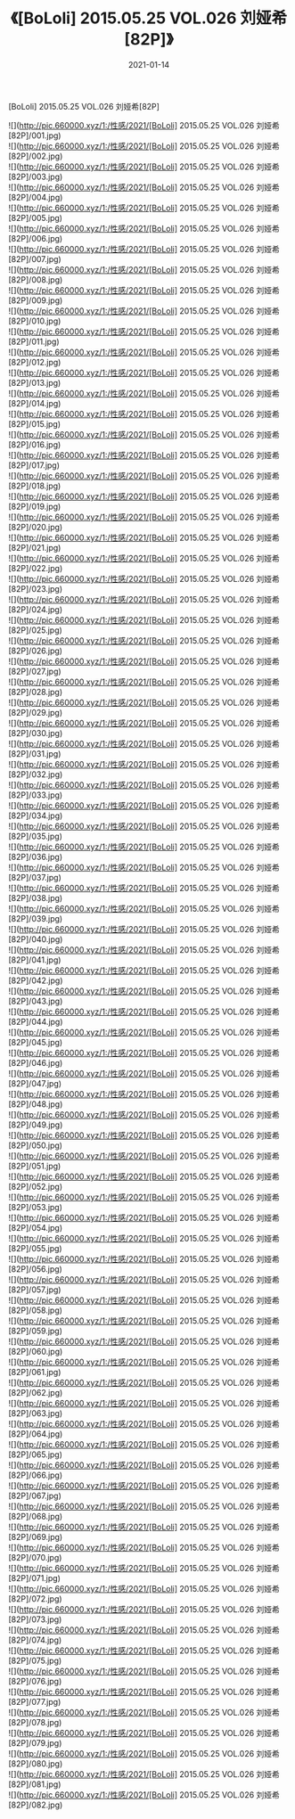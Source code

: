 ﻿---
layout: post
title:  《[BoLoli] 2015.05.25 VOL.026 刘娅希[82P]》
date:   2021-01-14
img: http://pic.660000.xyz/1:/性感/2021/[BoLoli] 2015.05.25 VOL.026 刘娅希[82P]/000.jpg
categories: [美女, 清纯, 唯美]
---

[BoLoli] 2015.05.25 VOL.026 刘娅希[82P]

  ![](http://pic.660000.xyz/1:/性感/2021/[BoLoli] 2015.05.25 VOL.026 刘娅希[82P]/001.jpg) <br> ![](http://pic.660000.xyz/1:/性感/2021/[BoLoli] 2015.05.25 VOL.026 刘娅希[82P]/002.jpg) <br> ![](http://pic.660000.xyz/1:/性感/2021/[BoLoli] 2015.05.25 VOL.026 刘娅希[82P]/003.jpg) <br> ![](http://pic.660000.xyz/1:/性感/2021/[BoLoli] 2015.05.25 VOL.026 刘娅希[82P]/004.jpg) <br> ![](http://pic.660000.xyz/1:/性感/2021/[BoLoli] 2015.05.25 VOL.026 刘娅希[82P]/005.jpg) <br> ![](http://pic.660000.xyz/1:/性感/2021/[BoLoli] 2015.05.25 VOL.026 刘娅希[82P]/006.jpg) <br> ![](http://pic.660000.xyz/1:/性感/2021/[BoLoli] 2015.05.25 VOL.026 刘娅希[82P]/007.jpg) <br> ![](http://pic.660000.xyz/1:/性感/2021/[BoLoli] 2015.05.25 VOL.026 刘娅希[82P]/008.jpg) <br> ![](http://pic.660000.xyz/1:/性感/2021/[BoLoli] 2015.05.25 VOL.026 刘娅希[82P]/009.jpg) <br> ![](http://pic.660000.xyz/1:/性感/2021/[BoLoli] 2015.05.25 VOL.026 刘娅希[82P]/010.jpg) <br> ![](http://pic.660000.xyz/1:/性感/2021/[BoLoli] 2015.05.25 VOL.026 刘娅希[82P]/011.jpg) <br> ![](http://pic.660000.xyz/1:/性感/2021/[BoLoli] 2015.05.25 VOL.026 刘娅希[82P]/012.jpg) <br> ![](http://pic.660000.xyz/1:/性感/2021/[BoLoli] 2015.05.25 VOL.026 刘娅希[82P]/013.jpg) <br> ![](http://pic.660000.xyz/1:/性感/2021/[BoLoli] 2015.05.25 VOL.026 刘娅希[82P]/014.jpg) <br> ![](http://pic.660000.xyz/1:/性感/2021/[BoLoli] 2015.05.25 VOL.026 刘娅希[82P]/015.jpg) <br> ![](http://pic.660000.xyz/1:/性感/2021/[BoLoli] 2015.05.25 VOL.026 刘娅希[82P]/016.jpg) <br> ![](http://pic.660000.xyz/1:/性感/2021/[BoLoli] 2015.05.25 VOL.026 刘娅希[82P]/017.jpg) <br> ![](http://pic.660000.xyz/1:/性感/2021/[BoLoli] 2015.05.25 VOL.026 刘娅希[82P]/018.jpg) <br> ![](http://pic.660000.xyz/1:/性感/2021/[BoLoli] 2015.05.25 VOL.026 刘娅希[82P]/019.jpg) <br> ![](http://pic.660000.xyz/1:/性感/2021/[BoLoli] 2015.05.25 VOL.026 刘娅希[82P]/020.jpg) <br> ![](http://pic.660000.xyz/1:/性感/2021/[BoLoli] 2015.05.25 VOL.026 刘娅希[82P]/021.jpg) <br> ![](http://pic.660000.xyz/1:/性感/2021/[BoLoli] 2015.05.25 VOL.026 刘娅希[82P]/022.jpg) <br> ![](http://pic.660000.xyz/1:/性感/2021/[BoLoli] 2015.05.25 VOL.026 刘娅希[82P]/023.jpg) <br> ![](http://pic.660000.xyz/1:/性感/2021/[BoLoli] 2015.05.25 VOL.026 刘娅希[82P]/024.jpg) <br> ![](http://pic.660000.xyz/1:/性感/2021/[BoLoli] 2015.05.25 VOL.026 刘娅希[82P]/025.jpg) <br> ![](http://pic.660000.xyz/1:/性感/2021/[BoLoli] 2015.05.25 VOL.026 刘娅希[82P]/026.jpg) <br> ![](http://pic.660000.xyz/1:/性感/2021/[BoLoli] 2015.05.25 VOL.026 刘娅希[82P]/027.jpg) <br> ![](http://pic.660000.xyz/1:/性感/2021/[BoLoli] 2015.05.25 VOL.026 刘娅希[82P]/028.jpg) <br> ![](http://pic.660000.xyz/1:/性感/2021/[BoLoli] 2015.05.25 VOL.026 刘娅希[82P]/029.jpg) <br> ![](http://pic.660000.xyz/1:/性感/2021/[BoLoli] 2015.05.25 VOL.026 刘娅希[82P]/030.jpg) <br> ![](http://pic.660000.xyz/1:/性感/2021/[BoLoli] 2015.05.25 VOL.026 刘娅希[82P]/031.jpg) <br> ![](http://pic.660000.xyz/1:/性感/2021/[BoLoli] 2015.05.25 VOL.026 刘娅希[82P]/032.jpg) <br> ![](http://pic.660000.xyz/1:/性感/2021/[BoLoli] 2015.05.25 VOL.026 刘娅希[82P]/033.jpg) <br> ![](http://pic.660000.xyz/1:/性感/2021/[BoLoli] 2015.05.25 VOL.026 刘娅希[82P]/034.jpg) <br> ![](http://pic.660000.xyz/1:/性感/2021/[BoLoli] 2015.05.25 VOL.026 刘娅希[82P]/035.jpg) <br> ![](http://pic.660000.xyz/1:/性感/2021/[BoLoli] 2015.05.25 VOL.026 刘娅希[82P]/036.jpg) <br> ![](http://pic.660000.xyz/1:/性感/2021/[BoLoli] 2015.05.25 VOL.026 刘娅希[82P]/037.jpg) <br> ![](http://pic.660000.xyz/1:/性感/2021/[BoLoli] 2015.05.25 VOL.026 刘娅希[82P]/038.jpg) <br> ![](http://pic.660000.xyz/1:/性感/2021/[BoLoli] 2015.05.25 VOL.026 刘娅希[82P]/039.jpg) <br> ![](http://pic.660000.xyz/1:/性感/2021/[BoLoli] 2015.05.25 VOL.026 刘娅希[82P]/040.jpg) <br> ![](http://pic.660000.xyz/1:/性感/2021/[BoLoli] 2015.05.25 VOL.026 刘娅希[82P]/041.jpg) <br> ![](http://pic.660000.xyz/1:/性感/2021/[BoLoli] 2015.05.25 VOL.026 刘娅希[82P]/042.jpg) <br> ![](http://pic.660000.xyz/1:/性感/2021/[BoLoli] 2015.05.25 VOL.026 刘娅希[82P]/043.jpg) <br> ![](http://pic.660000.xyz/1:/性感/2021/[BoLoli] 2015.05.25 VOL.026 刘娅希[82P]/044.jpg) <br> ![](http://pic.660000.xyz/1:/性感/2021/[BoLoli] 2015.05.25 VOL.026 刘娅希[82P]/045.jpg) <br> ![](http://pic.660000.xyz/1:/性感/2021/[BoLoli] 2015.05.25 VOL.026 刘娅希[82P]/046.jpg) <br> ![](http://pic.660000.xyz/1:/性感/2021/[BoLoli] 2015.05.25 VOL.026 刘娅希[82P]/047.jpg) <br> ![](http://pic.660000.xyz/1:/性感/2021/[BoLoli] 2015.05.25 VOL.026 刘娅希[82P]/048.jpg) <br> ![](http://pic.660000.xyz/1:/性感/2021/[BoLoli] 2015.05.25 VOL.026 刘娅希[82P]/049.jpg) <br> ![](http://pic.660000.xyz/1:/性感/2021/[BoLoli] 2015.05.25 VOL.026 刘娅希[82P]/050.jpg) <br> ![](http://pic.660000.xyz/1:/性感/2021/[BoLoli] 2015.05.25 VOL.026 刘娅希[82P]/051.jpg) <br> ![](http://pic.660000.xyz/1:/性感/2021/[BoLoli] 2015.05.25 VOL.026 刘娅希[82P]/052.jpg) <br> ![](http://pic.660000.xyz/1:/性感/2021/[BoLoli] 2015.05.25 VOL.026 刘娅希[82P]/053.jpg) <br> ![](http://pic.660000.xyz/1:/性感/2021/[BoLoli] 2015.05.25 VOL.026 刘娅希[82P]/054.jpg) <br> ![](http://pic.660000.xyz/1:/性感/2021/[BoLoli] 2015.05.25 VOL.026 刘娅希[82P]/055.jpg) <br> ![](http://pic.660000.xyz/1:/性感/2021/[BoLoli] 2015.05.25 VOL.026 刘娅希[82P]/056.jpg) <br> ![](http://pic.660000.xyz/1:/性感/2021/[BoLoli] 2015.05.25 VOL.026 刘娅希[82P]/057.jpg) <br> ![](http://pic.660000.xyz/1:/性感/2021/[BoLoli] 2015.05.25 VOL.026 刘娅希[82P]/058.jpg) <br> ![](http://pic.660000.xyz/1:/性感/2021/[BoLoli] 2015.05.25 VOL.026 刘娅希[82P]/059.jpg) <br> ![](http://pic.660000.xyz/1:/性感/2021/[BoLoli] 2015.05.25 VOL.026 刘娅希[82P]/060.jpg) <br> ![](http://pic.660000.xyz/1:/性感/2021/[BoLoli] 2015.05.25 VOL.026 刘娅希[82P]/061.jpg) <br> ![](http://pic.660000.xyz/1:/性感/2021/[BoLoli] 2015.05.25 VOL.026 刘娅希[82P]/062.jpg) <br> ![](http://pic.660000.xyz/1:/性感/2021/[BoLoli] 2015.05.25 VOL.026 刘娅希[82P]/063.jpg) <br> ![](http://pic.660000.xyz/1:/性感/2021/[BoLoli] 2015.05.25 VOL.026 刘娅希[82P]/064.jpg) <br> ![](http://pic.660000.xyz/1:/性感/2021/[BoLoli] 2015.05.25 VOL.026 刘娅希[82P]/065.jpg) <br> ![](http://pic.660000.xyz/1:/性感/2021/[BoLoli] 2015.05.25 VOL.026 刘娅希[82P]/066.jpg) <br> ![](http://pic.660000.xyz/1:/性感/2021/[BoLoli] 2015.05.25 VOL.026 刘娅希[82P]/067.jpg) <br> ![](http://pic.660000.xyz/1:/性感/2021/[BoLoli] 2015.05.25 VOL.026 刘娅希[82P]/068.jpg) <br> ![](http://pic.660000.xyz/1:/性感/2021/[BoLoli] 2015.05.25 VOL.026 刘娅希[82P]/069.jpg) <br> ![](http://pic.660000.xyz/1:/性感/2021/[BoLoli] 2015.05.25 VOL.026 刘娅希[82P]/070.jpg) <br> ![](http://pic.660000.xyz/1:/性感/2021/[BoLoli] 2015.05.25 VOL.026 刘娅希[82P]/071.jpg) <br> ![](http://pic.660000.xyz/1:/性感/2021/[BoLoli] 2015.05.25 VOL.026 刘娅希[82P]/072.jpg) <br> ![](http://pic.660000.xyz/1:/性感/2021/[BoLoli] 2015.05.25 VOL.026 刘娅希[82P]/073.jpg) <br> ![](http://pic.660000.xyz/1:/性感/2021/[BoLoli] 2015.05.25 VOL.026 刘娅希[82P]/074.jpg) <br> ![](http://pic.660000.xyz/1:/性感/2021/[BoLoli] 2015.05.25 VOL.026 刘娅希[82P]/075.jpg) <br> ![](http://pic.660000.xyz/1:/性感/2021/[BoLoli] 2015.05.25 VOL.026 刘娅希[82P]/076.jpg) <br> ![](http://pic.660000.xyz/1:/性感/2021/[BoLoli] 2015.05.25 VOL.026 刘娅希[82P]/077.jpg) <br> ![](http://pic.660000.xyz/1:/性感/2021/[BoLoli] 2015.05.25 VOL.026 刘娅希[82P]/078.jpg) <br> ![](http://pic.660000.xyz/1:/性感/2021/[BoLoli] 2015.05.25 VOL.026 刘娅希[82P]/079.jpg) <br> ![](http://pic.660000.xyz/1:/性感/2021/[BoLoli] 2015.05.25 VOL.026 刘娅希[82P]/080.jpg) <br> ![](http://pic.660000.xyz/1:/性感/2021/[BoLoli] 2015.05.25 VOL.026 刘娅希[82P]/081.jpg) <br> ![](http://pic.660000.xyz/1:/性感/2021/[BoLoli] 2015.05.25 VOL.026 刘娅希[82P]/082.jpg) <br>